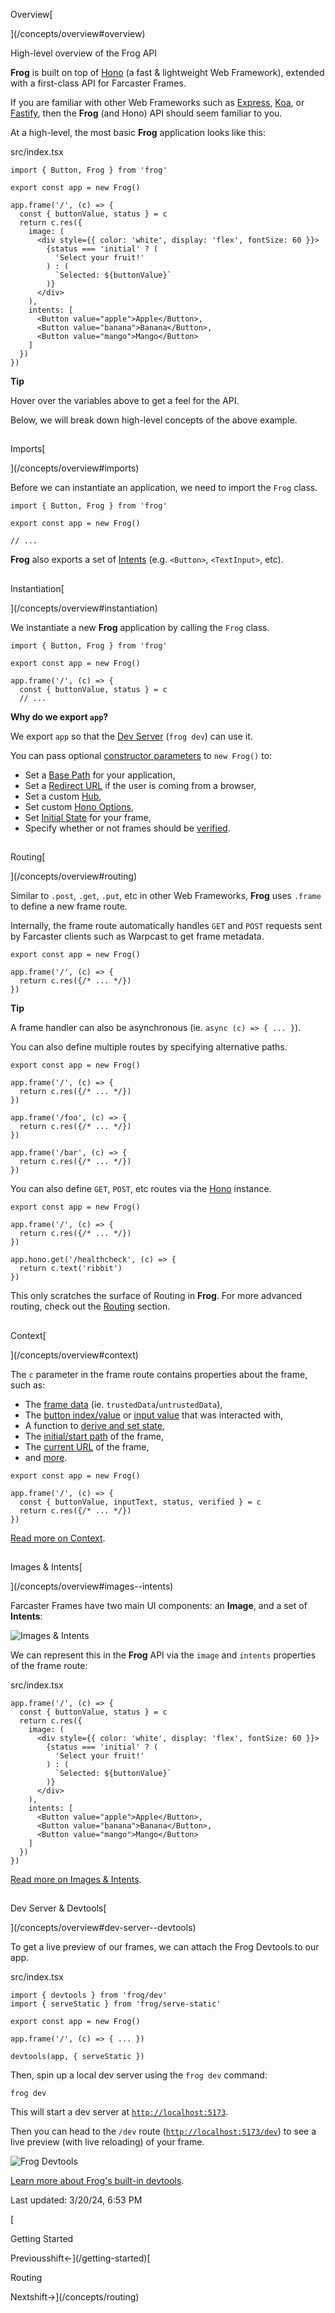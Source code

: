 

Overview[

](/concepts/overview#overview)

High-level overview of the Frog API

**Frog** is built on top of [Hono](https://hono.dev/) (a fast & lightweight Web Framework), extended with a first-class API for Farcaster Frames.

If you are familiar with other Web Frameworks such as [Express](https://expressjs.com/), [Koa](https://koajs.com/), or [Fastify](https://fastify.dev/), then the **Frog** (and Hono) API should seem familiar to you.

At a high-level, the most basic **Frog** application looks like this:

src/index.tsx

```
import { Button, Frog } from 'frog'
 
export const app = new Frog()
 
app.frame('/', (c) => {
  const { buttonValue, status } = c
  return c.res({
    image: (
      <div style={{ color: 'white', display: 'flex', fontSize: 60 }}>
        {status === 'initial' ? (
          'Select your fruit!'
        ) : (
          `Selected: ${buttonValue}`
        )}
      </div>
    ),
    intents: [
      <Button value="apple">Apple</Button>,
      <Button value="banana">Banana</Button>,
      <Button value="mango">Mango</Button>
    ]
  })
})
```

**Tip**

Hover over the variables above to get a feel for the API.

Below, we will break down high-level concepts of the above example.

## 

Imports[

](/concepts/overview#imports)

Before we can instantiate an application, we need to import the `Frog` class.

```
import { Button, Frog } from 'frog'
 
export const app = new Frog()
 
// ...
```

**Frog** also exports a set of [Intents](/intents/button) (e.g. `<Button>`, `<TextInput>`, etc).

## 

Instantiation[

](/concepts/overview#instantiation)

We instantiate a new **Frog** application by calling the `Frog` class.

```
import { Button, Frog } from 'frog'
 
export const app = new Frog()
 
app.frame('/', (c) => {
  const { buttonValue, status } = c
  // ...
```

**Why do we export `app`?**

We export `app` so that the [Dev Server](/getting-started#add-scripts-to-packagejson) (`frog dev`) can use it.

You can pass optional [constructor parameters](/reference/frog#constructor-parameters) to `new Frog()` to:

- Set a [Base Path](/reference/frog#basepath) for your application,
- Set a [Redirect URL](/reference/frog#browserlocation) if the user is coming from a browser,
- Set a custom [Hub](/reference/frog#hub),
- Set custom [Hono Options](/reference/frog#honooptions),
- Set [Initial State](/reference/frog#initialstate) for your frame,
- Specify whether or not frames should be [verified](/reference/frog#verify).

## 

Routing[

](/concepts/overview#routing)

Similar to `.post`, `.get`, `.put`, etc in other Web Frameworks, **Frog** uses `.frame` to define a new frame route.

Internally, the frame route automatically handles `GET` and `POST` requests sent by Farcaster clients such as Warpcast to get frame metadata.

```
export const app = new Frog()
 
app.frame('/', (c) => {
  return c.res({/* ... */})
})
```

**Tip**

A frame handler can also be asynchronous (ie. `async (c) => { ... }`).

You can also define multiple routes by specifying alternative paths.

```
export const app = new Frog()
 
app.frame('/', (c) => {
  return c.res({/* ... */})
})
 
app.frame('/foo', (c) => {
  return c.res({/* ... */})
})
 
app.frame('/bar', (c) => {
  return c.res({/* ... */})
})
```

You can also define `GET`, `POST`, etc routes via the [Hono](https://hono.dev) instance.

```
export const app = new Frog()
 
app.frame('/', (c) => {
  return c.res({/* ... */})
})
 
app.hono.get('/healthcheck', (c) => {
  return c.text('ribbit')
})
```

This only scratches the surface of Routing in **Frog**. For more advanced routing, check out the [Routing](/concepts/routing) section.

## 

Context[

](/concepts/overview#context)

The `c` parameter in the frame route contains properties about the frame, such as:

- The [frame data](/reference/frog-frame-context#framedata) (ie. `trustedData`/`untrustedData`),
- The [button index/value](/reference/frog-frame-context#buttonvalue) or [input value](/reference/frog-frame-context#inputvalue) that was interacted with,
- A function to [derive and set state](/reference/frog-frame-context#derivestate),
- The [initial/start path](/reference/frog-frame-context#initialpath) of the frame,
- The [current URL](/reference/frog-frame-context#url) of the frame,
- and [more](/reference/frog-frame-context).

```
export const app = new Frog()
 
app.frame('/', (c) => {
  const { buttonValue, inputText, status, verified } = c
  return c.res({/* ... */})
})
```

[Read more on Context](/reference/frog-frame-context).

## 

Images & Intents[

](/concepts/overview#images--intents)

Farcaster Frames have two main UI components: an **Image**, and a set of **Intents**:

![Images & Intents](https://frog.fm/concepts/overview/images-intents.png)

We can represent this in the **Frog** API via the `image` and `intents` properties of the frame route:

src/index.tsx

```
app.frame('/', (c) => {
  const { buttonValue, status } = c
  return c.res({
    image: (
      <div style={{ color: 'white', display: 'flex', fontSize: 60 }}>
        {status === 'initial' ? (
          'Select your fruit!'
        ) : (
          `Selected: ${buttonValue}`
        )}
      </div>
    ),
    intents: [
      <Button value="apple">Apple</Button>,
      <Button value="banana">Banana</Button>,
      <Button value="mango">Mango</Button>
    ]
  })
})
```

[Read more on Images & Intents](/concepts/images-intents).

## 

Dev Server & Devtools[

](/concepts/overview#dev-server--devtools)

To get a live preview of our frames, we can attach the Frog Devtools to our app.

src/index.tsx

```
import { devtools } from 'frog/dev'
import { serveStatic } from 'frog/serve-static'
 
export const app = new Frog()
 
app.frame('/', (c) => { ... })
 
devtools(app, { serveStatic })
```

Then, spin up a local dev server using the `frog dev` command:

```
frog dev
```

This will start a dev server at [`http://localhost:5173`](http://localhost:5173).

Then you can head to the `/dev` route ([`http://localhost:5173/dev`](http://localhost:5173/dev)) to see a live preview (with live reloading) of your frame.

![Frog Devtools](https://frog.fm/concepts/overview/devtools.png)

[Learn more about Frog's built-in devtools](/concepts/devtools).

Last updated: 3/20/24, 6:53 PM

[

Getting Started

Previousshift←](/getting-started)[

Routing

Nextshift→](/concepts/routing)